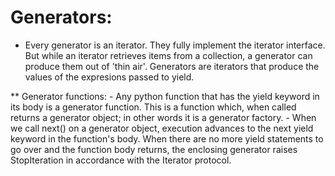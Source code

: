 # Generators:
* Every generator is an iterator. They fully implement the iterator interface. But while an iterator retrieves items from a collection, a generator can produce them out of 'thin air'. Generators are iterators that produce the values of the expresions passed to yield.

** Generator functions:
    - Any python function that has the yield keyword in its body is a generator function. This is a function which, when called returns a generator object; in other words it is a generator factory.
    - When we call next() on a generator object, execution advances to the next yield keyword in the function's body. When there are no more yield statements to go over and the function body returns, the enclosing generator raises StopIteration in accordance with the Iterator protocol.
